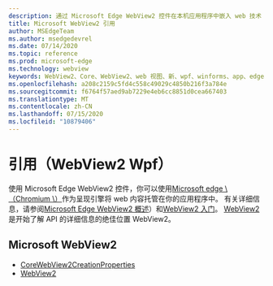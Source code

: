 ```yaml
---
description: 通过 Microsoft Edge WebView2 控件在本机应用程序中嵌入 web 技术（HTML、CSS 和 JavaScript）
title: Microsoft WebView2 引用
author: MSEdgeTeam
ms.author: msedgedevrel
ms.date: 07/14/2020
ms.topic: reference
ms.prod: microsoft-edge
ms.technology: webview
keywords: WebView2、Core、WebView2、web 视图、新、wpf、winforms、app、edge、CoreWebView2、CoreWebView2Controller、浏览器控件、边缘 html
ms.openlocfilehash: a208c2159c5fd4c558c49029c4850b216f3a784e
ms.sourcegitcommit: f6764f57aed9ab7229e4eb6cc8851d0cea667403
ms.translationtype: MT
ms.contentlocale: zh-CN
ms.lasthandoff: 07/15/2020
ms.locfileid: "10879406"
---
```

# 引用（WebView2 Wpf）  

使用 Microsoft Edge WebView2 控件，你可以使用[Microsoft edge \ （Chromium \）](https://www.microsoftedgeinsider.com)作为呈现引擎将 web 内容托管在你的应用程序中。  有关详细信息，请参阅[Microsoft Edge WebView2 概述](../../index.md)）和[WebView2 入门](../../gettingstarted/win32.md)。  [WebView2](0-9-515/microsoft-web-webview2-wpf-webview2.md)是开始了解 API 的详细信息的绝佳位置 WebView2。  

## Microsoft WebView2  

*   [CoreWebView2CreationProperties](0-9-515/microsoft-web-webview2-wpf-corewebview2creationproperties.md)
*   [WebView2](0-9-515/microsoft-web-webview2-wpf-webview2.md)
